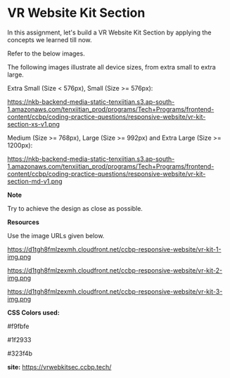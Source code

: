 # VR Website Kit Section

In this assignment, let's build a VR Website Kit Section by applying the concepts we learned till now.

Refer to the below images.

The following images illustrate all device sizes, from extra small to extra large.

Extra Small (Size < 576px), Small (Size >= 576px):

 https://nkb-backend-media-static-tenxiitian.s3.ap-south-1.amazonaws.com/tenxiitian_prod/programs/Tech+Programs/frontend-content/ccbp/coding-practice-questions/responsive-website/vr-kit-section-xs-v1.png

Medium (Size >= 768px), Large (Size >= 992px) and Extra Large (Size >= 1200px):

https://nkb-backend-media-static-tenxiitian.s3.ap-south-1.amazonaws.com/tenxiitian_prod/programs/Tech+Programs/frontend-content/ccbp/coding-practice-questions/responsive-website/vr-kit-section-md-v1.png

**Note**

Try to achieve the design as close as possible.

**Resources**

Use the image URLs given below.

https://d1tgh8fmlzexmh.cloudfront.net/ccbp-responsive-website/vr-kit-1-img.png

https://d1tgh8fmlzexmh.cloudfront.net/ccbp-responsive-website/vr-kit-2-img.png

https://d1tgh8fmlzexmh.cloudfront.net/ccbp-responsive-website/vr-kit-3-img.png

**CSS Colors used:**

#f9fbfe

#1f2933

#323f4b

**site:** https://vrwebkitsec.ccbp.tech/
